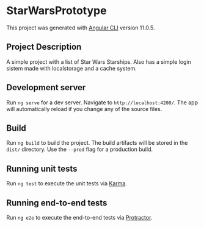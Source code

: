 # StarWarsPrototype

This project was generated with [Angular CLI](https://github.com/angular/angular-cli) version 11.0.5.

## Project Description
A simple project with a list of Star Wars Starships. Also has a simple login sistem made with localstorage
and a cache system.

## Development server

Run `ng serve` for a dev server. Navigate to `http://localhost:4200/`. The app will automatically reload if you change any of the source files.

## Build

Run `ng build` to build the project. The build artifacts will be stored in the `dist/` directory. Use the `--prod` flag for a production build.

## Running unit tests

Run `ng test` to execute the unit tests via [Karma](https://karma-runner.github.io).

## Running end-to-end tests

Run `ng e2e` to execute the end-to-end tests via [Protractor](http://www.protractortest.org/).
